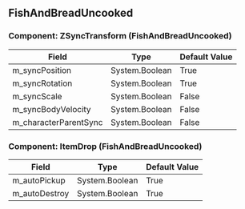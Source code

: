 ## FishAndBreadUncooked

### Component: ZSyncTransform (FishAndBreadUncooked)

|Field|Type|Default Value|
|---|---|---|
|m_syncPosition|System.Boolean|True|
|m_syncRotation|System.Boolean|True|
|m_syncScale|System.Boolean|False|
|m_syncBodyVelocity|System.Boolean|False|
|m_characterParentSync|System.Boolean|False|

### Component: ItemDrop (FishAndBreadUncooked)

|Field|Type|Default Value|
|---|---|---|
|m_autoPickup|System.Boolean|True|
|m_autoDestroy|System.Boolean|True|

